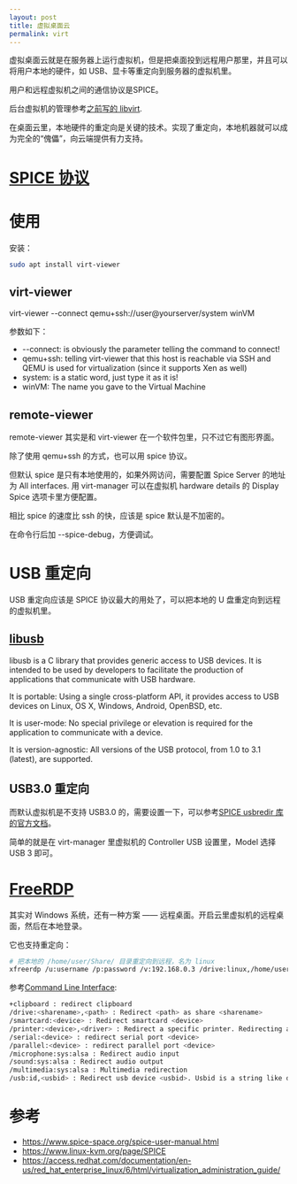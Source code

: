 ```yaml
---
layout: post
title: 虚拟桌面云
permalink: virt
---
```


虚拟桌面云就是在服务器上运行虚拟机，但是把桌面投到远程用户那里，并且可以将用户本地的硬件，如 USB、显卡等重定向到服务器的虚拟机里。

用户和远程虚拟机之间的通信协议是SPICE。

后台虚拟机的管理参考[之前写的 libvirt](/libvirt).

在桌面云里，本地硬件的重定向是关键的技术。实现了重定向，本地机器就可以成为完全的“傀儡”，向云端提供有力支持。

# [SPICE 协议](https://www.spice-space.org/)

# 使用

安装：

```bash
sudo apt install virt-viewer
```

## virt-viewer

virt-viewer --connect qemu+ssh://user@yourserver/system winVM

参数如下：

- --connect: is obviously the parameter telling the command to connect!
- qemu+ssh: telling virt-viewer that this host is reachable via SSH and QEMU is used for virtualization (since it supports Xen as well)
- system: is a static word, just type it as it is!
- winVM: The name you gave to the Virtual Machine

## remote-viewer
remote-viewer 其实是和 virt-viewer 在一个软件包里，只不过它有图形界面。

除了使用 qemu+ssh 的方式，也可以用 spice 协议。

但默认 spice 是只有本地使用的，如果外网访问，需要配置 Spice Server 的地址为 All interfaces. 用 virt-manager 可以在虚拟机 hardware details 的 Display Spice 选项卡里方便配置。

相比 spice 的速度比 ssh 的快，应该是 spice 默认是不加密的。

在命令行后加 --spice-debug，方便调试。

# USB 重定向
USB 重定向应该是 SPICE 协议最大的用处了，可以把本地的 U 盘重定向到远程的虚拟机里。

## [libusb](http://libusb.info/)
libusb is a C library that provides generic access to USB devices. It is intended to be used by developers to facilitate the production of applications that communicate with USB hardware.

It is portable: Using a single cross-platform API, it provides access to USB devices on Linux, OS X, Windows, Android, OpenBSD, etc.

It is user-mode: No special privilege or elevation is required for the application to communicate with a device.

It is version-agnostic: All versions of the USB protocol, from 1.0 to 3.1 (latest), are supported.

## USB3.0 重定向
而默认虚拟机是不支持 USB3.0 的，需要设置一下，可以参考[SPICE usbredir 库的官方文档](https://www.spice-space.org/usbredir.html)。

简单的就是在 virt-manager 里虚拟机的 Controller USB 设置里，Model 选择 USB 3 即可。


# [FreeRDP](https://github.com/FreeRDP/FreeRDP/)
其实对 Windows 系统，还有一种方案 —— 远程桌面。开启云里虚拟机的远程桌面，然后在本地登录。

它也支持重定向：

```bash
# 把本地的 /home/user/Share/ 目录重定向到远程，名为 linux
xfreerdp /u:username /p:password /v:192.168.0.3 /drive:linux,/home/user/Share/
```

参考[Command Line Interface](https://github.com/FreeRDP/FreeRDP/wiki/CommandLineInterface):

```bash
+clipboard : redirect clipboard
/drive:<sharename>,<path> : Redirect <path> as share <sharename>
/smartcard:<device> : Redirect smartcard <device>
/printer:<device>,<driver> : Redirect a specific printer. Redirecting all printers does not currently work.
/serial:<device> : redirect serial port <device>
/parallel:<device> : redirect parallel port <device>
/microphone:sys:alsa : Redirect audio input
/sound:sys:alsa : Redirect audio output
/multimedia:sys:alsa : Multimedia redirection
/usb:id,<usbid> : Redirect usb device <usbid>. Usbid is a string like dev:054c:0268
```


# 参考
- https://www.spice-space.org/spice-user-manual.html
- https://www.linux-kvm.org/page/SPICE
- https://access.redhat.com/documentation/en-us/red_hat_enterprise_linux/6/html/virtualization_administration_guide/
